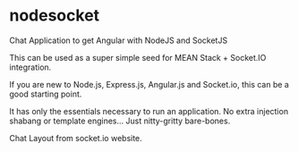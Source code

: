 # nodesocket
Chat Application to get Angular with NodeJS and SocketJS

This can be used as a super simple seed for MEAN Stack + Socket.IO integration.

If you are new to Node.js, Express.js, Angular.js and Socket.io, this can be a good starting point.

It has only the essentials necessary to run an application. No extra injection shabang or template engines... 
Just nitty-gritty bare-bones. 

Chat Layout from socket.io website.
